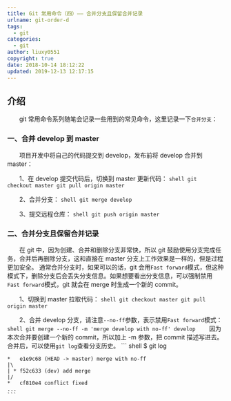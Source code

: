 ```yaml
---
title: Git 常用命令（四）—— 合并分支且保留合并记录
urlname: git-order-d
tags:
  - git
categories:
  - git
author: liuxy0551
copyright: true
date: 2018-10-14 18:12:22
updated: 2019-12-13 12:17:15
---
```


## 介绍

　　git 常用命令系列随笔会记录一些用到的常见命令，这里记录一下`合并分支`：
<!--more-->


###  一、合并 develop 到 master

　　项目开发中将自己的代码提交到 develop，发布前将 develop 合并到 master：

　　1、在 develop 提交代码后，切换到 master 更新代码：
    ``` shell
    git checkout master
    git pull origin master
    ```

　　2、合并分支：
    ``` shell
    git merge develop
    ```

　　3、提交远程仓库：
    ``` shell
    git push origin master
    ```


###  二、合并分支且保留合并记录

　　在 git 中，因为创建、合并和删除分支非常快，所以 git 鼓励使用分支完成任务，合并后再删除分支，这和直接在 master 分支上工作效果是一样的，但是过程更加安全。
通常合并分支时，如果可以的话，git 会用`Fast forward`模式，但这种模式下，删除分支后会丢失分支信息。如果想要看出分支信息，可以强制禁用`Fast forward`模式，git 就会在 merge 时生成一个新的 commit。

　　1、切换到 master 拉取代码：
    ``` shell
    git checkout master
    git pull origin master
    ```

　　2、合并 develop 分支，请注意`--no-ff`参数，表示禁用`Fast forward`模式：
    ``` shell
    git merge --no-ff -m 'merge develop with no-ff' develop
    ```
　　因为本次合并要创建一个新的 commit，所以加上 -m 参数，把 commit 描述写进去。合并后，可以使用`git log`查看分支历史。
    ``` shell
    $ git log
    
    *   e1e9c68 (HEAD -> master) merge with no-ff
    |\  
    | * f52c633 (dev) add merge
    |/  
    *   cf810e4 conflict fixed
    ...
    ```
